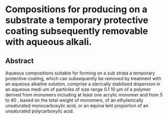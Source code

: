 # Compositions for producing on a substrate a temporary protective coating subsequently removable with aqueous alkali.

## Abstract
Aqueous compositions suitable for forming on a sub strata a temporary protective coating, which can subsequently be removed by treatment with an aqueous alkaline solution, comprise a sterically stabilised dispersion in an aqueous medi um of particles of size range 0.1 10 µm of a polymer derived from monomers including at least one acrylic monomer and from 5 to 40 , based on the total weight of monomers, of an ethylenically unsaturated monocarboxylic acid, or an equiva lent proportion of an unsaturated polycarboxylic acid.
